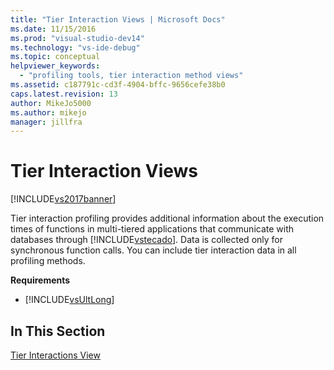 ```yaml
---
title: "Tier Interaction Views | Microsoft Docs"
ms.date: 11/15/2016
ms.prod: "visual-studio-dev14"
ms.technology: "vs-ide-debug"
ms.topic: conceptual
helpviewer_keywords: 
  - "profiling tools, tier interaction method views"
ms.assetid: c187791c-cd3f-4904-bffc-9656cefe38b0
caps.latest.revision: 13
author: MikeJo5000
ms.author: mikejo
manager: jillfra
---
```

# Tier Interaction Views
[!INCLUDE[vs2017banner](../includes/vs2017banner.md)]

Tier interaction profiling provides additional information about the execution times of functions in multi-tiered applications that communicate with databases through [!INCLUDE[vstecado](../includes/vstecado-md.md)]. Data is collected only for synchronous function calls. You can include tier interaction data in all profiling methods.  
  
 **Requirements**  
  
-   [!INCLUDE[vsUltLong](../includes/vsultlong-md.md)]  
  
## In This Section  
 [Tier Interactions View](../profiling/tier-interactions-view.md)
